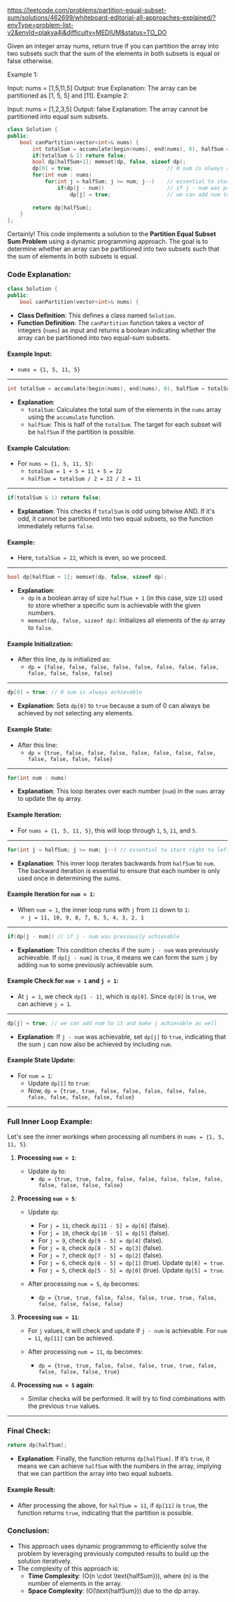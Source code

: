 
https://leetcode.com/problems/partition-equal-subset-sum/solutions/462699/whiteboard-editorial-all-approaches-explained/?envType=problem-list-v2&envId=plakya4j&difficulty=MEDIUM&status=TO_DO


Given an integer array nums, return true if you can partition the array into two subsets such that the sum of the elements in both subsets is equal or false otherwise.

 

Example 1:

Input: nums = [1,5,11,5]
Output: true
Explanation: The array can be partitioned as [1, 5, 5] and [11].
Example 2:

Input: nums = [1,2,3,5]
Output: false
Explanation: The array cannot be partitioned into equal sum subsets.

```cpp
class Solution {
public:
    bool canPartition(vector<int>& nums) {
        int totalSum = accumulate(begin(nums), end(nums), 0), halfSum = totalSum / 2;
        if(totalSum & 1) return false;
        bool dp[halfSum+1]; memset(dp, false, sizeof dp);
        dp[0] = true;                              // 0 sum is always achievable
        for(int num : nums) 
            for(int j = halfSum; j >= num; j--)    // essential to start right to left
                if(dp[j - num])                    // if j - num was previously achievable
                    dp[j] = true;                  // we can add num to it and make j achievable as well
            
        return dp[halfSum];
    }
};
 ```

Certainly! This code implements a solution to the **Partition Equal Subset Sum Problem** using a dynamic programming approach. The goal is to determine whether an array can be partitioned into two subsets such that the sum of elements in both subsets is equal.

### **Code Explanation:**

```cpp
class Solution {
public:
    bool canPartition(vector<int>& nums) {
```
- **Class Definition**: This defines a class named `Solution`.
- **Function Definition**: The `canPartition` function takes a vector of integers (`nums`) as input and returns a boolean indicating whether the array can be partitioned into two equal-sum subsets.

#### Example Input:
- `nums = {1, 5, 11, 5}`

---

```cpp
int totalSum = accumulate(begin(nums), end(nums), 0), halfSum = totalSum / 2;
```
- **Explanation**:
  - `totalSum`: Calculates the total sum of the elements in the `nums` array using the `accumulate` function.
  - `halfSum`: This is half of the `totalSum`. The target for each subset will be `halfSum` if the partition is possible.

#### Example Calculation:
- For `nums = {1, 5, 11, 5}`:
  - `totalSum = 1 + 5 + 11 + 5 = 22`
  - `halfSum = totalSum / 2 = 22 / 2 = 11`

---

```cpp
if(totalSum & 1) return false;
```
- **Explanation**: This checks if `totalSum` is odd using bitwise AND. If it's odd, it cannot be partitioned into two equal subsets, so the function immediately returns `false`.

#### Example:
- Here, `totalSum = 22`, which is even, so we proceed.

---

```cpp
bool dp[halfSum + 1]; memset(dp, false, sizeof dp);
```
- **Explanation**:
  - `dp` is a boolean array of size `halfSum + 1` (in this case, size `12`) used to store whether a specific sum is achievable with the given numbers.
  - `memset(dp, false, sizeof dp)`: Initializes all elements of the `dp` array to `false`.

#### Example Initialization:
- After this line, `dp` is initialized as:
  - `dp = {false, false, false, false, false, false, false, false, false, false, false, false}`

---

```cpp
dp[0] = true; // 0 sum is always achievable
```
- **Explanation**: Sets `dp[0]` to `true` because a sum of 0 can always be achieved by not selecting any elements.

#### Example State:
- After this line:
  - `dp = {true, false, false, false, false, false, false, false, false, false, false, false}`

---

```cpp
for(int num : nums) 
```
- **Explanation**: This loop iterates over each number (`num`) in the `nums` array to update the `dp` array.

#### Example Iteration:
- For `nums = {1, 5, 11, 5}`, this will loop through `1`, `5`, `11`, and `5`.

---

```cpp
for(int j = halfSum; j >= num; j--) // essential to start right to left
```
- **Explanation**: This inner loop iterates backwards from `halfSum` to `num`. The backward iteration is essential to ensure that each number is only used once in determining the sums.

#### Example Iteration for `num = 1`:
- When `num = 1`, the inner loop runs with `j` from `11` down to `1`:
  - `j = 11, 10, 9, 8, 7, 6, 5, 4, 3, 2, 1`

---

```cpp
if(dp[j - num]) // if j - num was previously achievable
```
- **Explanation**: This condition checks if the sum `j - num` was previously achievable. If `dp[j - num]` is `true`, it means we can form the sum `j` by adding `num` to some previously achievable sum.

#### Example Check for `num = 1` and `j = 1`:
- At `j = 1`, we check `dp[1 - 1]`, which is `dp[0]`. Since `dp[0]` is `true`, we can achieve `j = 1`.

---

```cpp
dp[j] = true; // we can add num to it and make j achievable as well
```
- **Explanation**: If `j - num` was achievable, set `dp[j]` to `true`, indicating that the sum `j` can now also be achieved by including `num`.

#### Example State Update:
- For `num = 1`:
  - Update `dp[1]` to `true`:
  - Now, `dp = {true, true, false, false, false, false, false, false, false, false, false, false}`

---

### **Full Inner Loop Example:**
Let's see the inner workings when processing all numbers in `nums = {1, 5, 11, 5}`.

1. **Processing `num = 1`**:
   - Update `dp` to:
     - `dp = {true, true, false, false, false, false, false, false, false, false, false, false}`

2. **Processing `num = 5`**:
   - Update `dp`:
     - For `j = 11`, check `dp[11 - 5] = dp[6]` (false).
     - For `j = 10`, check `dp[10 - 5] = dp[5]` (false).
     - For `j = 9`, check `dp[9 - 5] = dp[4]` (false).
     - For `j = 8`, check `dp[8 - 5] = dp[3]` (false).
     - For `j = 7`, check `dp[7 - 5] = dp[2]` (false).
     - For `j = 6`, check `dp[6 - 5] = dp[1]` (true). Update `dp[6] = true`.
     - For `j = 5`, check `dp[5 - 5] = dp[0]` (true). Update `dp[5] = true`.

   - After processing `num = 5`, `dp` becomes:
     - `dp = {true, true, false, false, false, true, true, false, false, false, false, false}`

3. **Processing `num = 11`**:
   - For `j` values, it will check and update if `j - num` is achievable. For `num = 11`, `dp[11]` can be achieved.

   - After processing `num = 11`, `dp` becomes:
     - `dp = {true, true, false, false, false, true, true, false, false, false, false, true}`

4. **Processing `num = 5` again**: 
   - Similar checks will be performed. It will try to find combinations with the previous `true` values.

---

### **Final Check:**
```cpp
return dp[halfSum];
```
- **Explanation**: Finally, the function returns `dp[halfSum]`. If it’s `true`, it means we can achieve `halfSum` with the numbers in the array, implying that we can partition the array into two equal subsets.

#### Example Result:
- After processing the above, for `halfSum = 11`, if `dp[11]` is `true`, the function returns `true`, indicating that the partition is possible.

### **Conclusion:**
- This approach uses dynamic programming to efficiently solve the problem by leveraging previously computed results to build up the solution iteratively.
- The complexity of this approach is:
  - **Time Complexity**: \(O(n \cdot \text{halfSum})\), where \(n\) is the number of elements in the array.
  - **Space Complexity**: \(O(\text{halfSum})\) due to the dp array.

